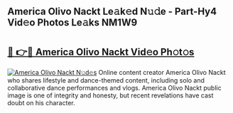 ## America Olivo Nackt Le𝚊k𝚎d N𝚞𝚍e - Part-Hy4 Vid𝚎o Photos Le𝚊ks NM1W9

# <h2><a href="http://fb510r7.evod.top/?m=America+Olivo+Nackt">🔗 👉🔴 America Olivo Nackt Vid𝚎o Ph𝚘t𝚘s</a></h2>

[![America Olivo Nackt N𝚞d𝚎s](https://i.imgur.com/8V9OHl7.gif)](http://fb510r7.evod.top/?m=America+Olivo+Nackt)
Online content creator America Olivo Nackt who shares lifestyle and dance-themed content, including solo and collaborative dance performances and vlogs. America Olivo Nackt public image is one of integrity and honesty, but recent revelations have cast doubt on his character. 
